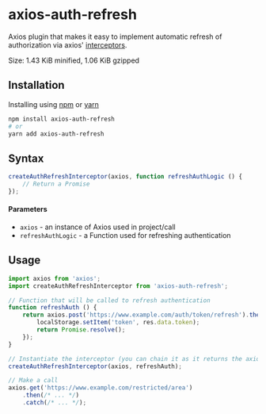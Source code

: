 # axios-auth-refresh
Axios plugin that makes it easy to implement automatic refresh of authorization 
via axios' [interceptors](https://github.com/axios/axios#interceptors). 

Size: 1.43 KiB minified, 1.06 KiB gzipped 
 

## Installation

Installing using [npm](https://www.npmjs.com/get-npm) or [yarn](https://yarnpkg.com/en/docs/install)

```bash
npm install axios-auth-refresh
# or
yarn add axios-auth-refresh
```

## Syntax

```javascript
createAuthRefreshInterceptor(axios, function refreshAuthLogic () {
    // Return a Promise
});
```

#### Parameters
- `axios` - an instance of Axios used in project/call
- `refreshAuthLogic` - a Function used for refreshing authentication

## Usage

```javascript
import axios from 'axios';
import createAuthRefreshInterceptor from 'axios-auth-refresh';

// Function that will be called to refresh authentication
function refreshAuth () {
    return axios.post('https://www.example.com/auth/token/refresh').then(res => {
        localStorage.setItem('token', res.data.token);
        return Promise.resolve();
    });
}

// Instantiate the interceptor (you can chain it as it returns the axios instance)
createAuthRefreshInterceptor(axios, refreshAuth);

// Make a call
axios.get('https://www.example.com/restricted/area')
    .then(/* ... */)
    .catch(/* ... */);
```

